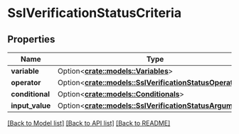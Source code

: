 # SslVerificationStatusCriteria

## Properties

Name | Type | Description | Notes
------------ | ------------- | ------------- | -------------
**variable** | Option<[**crate::models::Variables**](Variables.md)> |  | [optional]
**operator** | Option<[**crate::models::SslVerificationStatusOperators**](SSLVerificationStatusOperators.md)> |  | [optional]
**conditional** | Option<[**crate::models::Conditionals**](Conditionals.md)> |  | [optional]
**input_value** | Option<[**crate::models::SslVerificationStatusArguments**](SSLVerificationStatusArguments.md)> |  | [optional]

[[Back to Model list]](../README.md#documentation-for-models) [[Back to API list]](../README.md#documentation-for-api-endpoints) [[Back to README]](../README.md)


